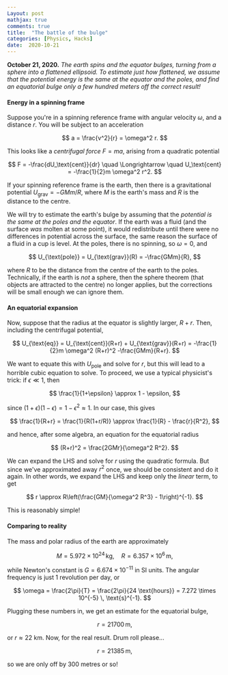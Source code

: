 ```yaml
---
Layout: post
mathjax: true
comments: true
title:  "The battle of the bulge"
categories: [Physics, Hacks]
date:  2020-10-21
---
```


**October 21, 2020.** *The earth spins and the equator bulges, turning
  from a sphere into a flattened ellipsoid. To estimate just how
  flattened, we assume that the potential energy is the same at the
  equator and the poles, and find an equatorial bulge only a few
  hundred meters off the correct result!*

#### Energy in a spinning frame

Suppose you're in a spinning reference frame with angular velocity
$\omega$, and a distance $r$.
You will be subject to an acceleration

$$
a = \frac{v^2}{r} = \omega^2 r.
$$

This looks like a *centrifugal force* $F = ma$, arising from a quadratic
potential

$$
F = -\frac{dU_\text{cent}}{dr} \quad \Longrightarrow \quad U_\text{cent} = -\frac{1}{2}m
\omega^2 r^2.
$$

If your spinning reference frame is the earth, then there is a
gravitational potential $U_\text{grav} = -GMm/R$, where $M$ is the
earth's mass and $R$ is the distance to the centre.

We will try to estimate the earth's bulge by assuming that the
*potential is the same at the poles and the equator*.
If the earth was a fluid (and the surface *was* molten at some point),
it would redistribute until there were no differences in potential
across the surface, the same reason the surface of a fluid in a cup is
level.
At the poles, there is no spinning, so $\omega = 0$, and

$$
U_{\text{pole}} = U_{\text{grav}}(R) = -\frac{GMm}{R},
$$

where $R$ to be the distance from the centre of the earth to the
poles.
Technically, if the earth is *not* a sphere, then the sphere theorem
(that objects are attracted to the centre) no longer applies, but the
corrections will be small enough we can ignore them.

#### An equatorial expansion

Now, suppose that the radius at the equator is slightly larger, $R +
r$.
Then, including the centrifugal potential,

$$
U_{\text{eq}} = U_{\text{cent}}(R+r) + U_{\text{grav}}(R+r) = -\frac{1}{2}m
\omega^2 (R+r)^2 -\frac{GMm}{R+r}.
$$

We want to equate this with $U_\text{pole}$ and solve for $r$, but
this will lead to a horrible cubic equation to solve.
To proceed, we use a typical physicist's trick: if $\epsilon \ll 1$, then

$$
\frac{1}{1+\epsilon} \approx 1 - \epsilon,
$$

since $(1+\epsilon)(1-\epsilon) = 1 - \epsilon^2 \approx 1$.
In our case, this gives

$$
\frac{1}{R+r} = \frac{1}{R(1+r/R)} \approx \frac{1}{R} - \frac{r}{R^2},
$$

and hence, after some algebra, an equation for the equatorial radius

$$
(R+r)^2 = \frac{2GMr}{\omega^2 R^2}.
$$

We can expand the LHS and solve for $r$ using the quadratic formula.
But since we've approximated away $r^2$ once, we should be consistent
and do it again.
In other words, we expand the LHS and keep only the *linear* term, to get

$$
r \approx R\left(\frac{GM}{\omega^2 R^3} - 1\right)^{-1}.
$$

This is reasonably simple!

<!-- $$ r^2+2r\left(R - \frac{2GM}{R^2}\right) + R^2 = 0 \quad -->
<!-- \Longrightarrow \quad R + r = \frac{2GM}{R^2} + \sqrt{\left(R - -->
<!-- \frac{2GM}{R^2}\right) \left(R + \frac{2GM}{R^2}\right)\right]}. $$-->
<!-- \sqrt{\left(R - \frac{2GM}{R^2}\right)^2 - R^2} -->

#### Comparing to reality

The mass and polar radius of the earth are approximately

$$
M = 5.972 \times 10^{24} \, \text{kg}, \quad R = 6.357 \times 10^6 \, \text{m},
$$

while Newton's constant is $G = 6.674 \times 10^{-11}$ in SI units.
The angular frequency is just 1 revolution per day, or

$$
\omega = \frac{2\pi}{T} = \frac{2\pi}{24 \text{hours}} = 7.272 \times
10^{-5} \, \text{s}^{-1}.
$$

Plugging these numbers in, we get an estimate for the equatorial
bulge,

$$
r = 21700 \, \text{m},
$$

or $r \approx 22 \text{ km}$.
Now, for the real result. Drum roll please...

$$
r = 21385 \, \text{m},
$$

so we are only off by $300$ metres or so!

<!-- (6.357 \times 10^6)\left(\frac{(6.674 \times 10^(-11))(5.972 \times 10^(24))}{(7.272 \times
10^{-5})^2 (6.357 \times 10^6)^3} - 1\right)^(-1) -->
